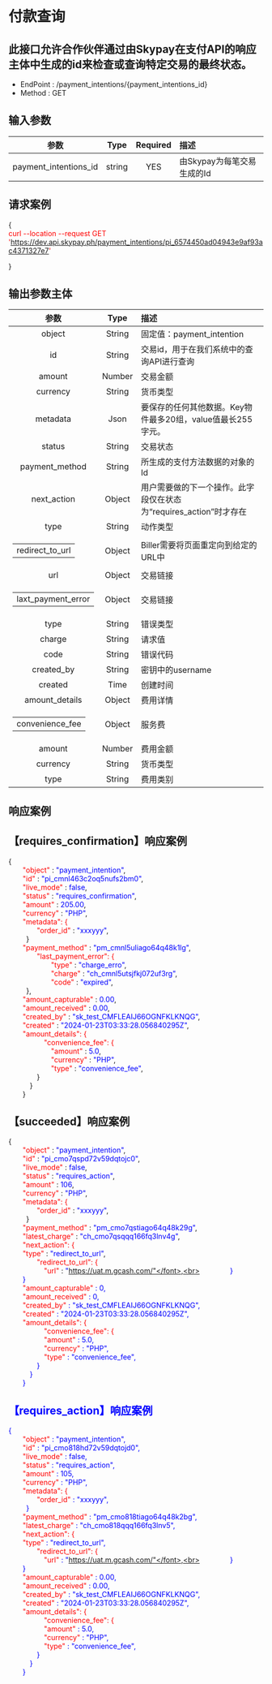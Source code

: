 # 付款查询
## 此接口允许合作伙伴通过由Skypay在支付API的响应主体中生成的id来检查或查询特定交易的最终状态。

 - EndPoint	: /payment_intentions/{payment_intentions_id}
 - Method	: GET

## 输入参数
|       参数                | Type         |   Required       |  描述|
|:-------------------------:|:-----------:|     :------:     |   :-----       | 
|payment_intentions_id |string|YES|由Skypay为每笔交易生成的Id|

## 请求案例

{<br>
    <font color  = red >curl --location --request GET 'https://dev.api.skypay.ph/payment_intentions/pi_6574450ad04943e9af93ac4371327e7' </font><br>

}

## 输出参数主体
|       参数                | Type         |   描述|
|:-------------------------:|:-----------:|     :------     |
|object     |   String  |固定值：payment_intention|
|id     |   String  |交易id，用于在我们系统中的查询API进行查询|
|amount     |   Number  |交易金额|
|currency   |   String  |货币类型|
|metadata   |   Json    |要保存的任何其他数据。Key物件最多20组，value值最长255字元。|
|status     |   String  |交易状态|
|payment_method     |   String  |所生成的支付方法数据的对象的Id|
|next_action     |   Object   |用户需要做的下一个操作。此字段仅在状态为“requires_action”时才存在|
|type     |   String  |动作类型|
|<table><tr><td>redirect_to_url </td></tr></table>     |   Object  |Biller需要将页面重定向到给定的URL中|
|url     |   Object  |交易链接|
| <table><tr><td>laxt_payment_error</td></tr></table>     |   Object  |交易链接|
|type    |   String  |错误类型|
|charge     |   String  |请求值|
|code     |   String  |错误代码|
|created_by     |   String  |密钥中的username|
|created     |   Time  |创建时间|
|amount_details     |   Object  |费用详情|
|<table><tr><td>convenience_fee</td></tr></table>      |   Object  |服务费|
|amount     |   Number  |费用金额|
|currency     |   String  |货币类型|
|type     |   String  |费用类别|


## 响应案例

## 【requires_confirmation】响应案例 ##
{<br>
    <font color=red>&ensp;&ensp;&ensp;&ensp;"object"</font> : <font color=blue>"payment_intention"</font>,<br>
    <font color=red>&ensp;&ensp;&ensp;&ensp;"id"</font> : <font color=blue>"pi_cmnl463c2oq5nufs2bm0"</font>,<br>
    <font color=red>&ensp;&ensp;&ensp;&ensp;"live_mode"</font> : <font color=blue>false</font>,<br>
    <font color=red>&ensp;&ensp;&ensp;&ensp;"status"</font> : <font color=blue>"requires_confirmation"</font>,<br>
    <font color=red>&ensp;&ensp;&ensp;&ensp;"amount"</font> : <font color=blue>205.00</font>,<br>
    <font color=red>&ensp;&ensp;&ensp;&ensp;"currency"</font> : <font color=blue>"PHP"</font>,<br>
    <font color=red>&ensp;&ensp;&ensp;&ensp;"metadata": {</font><br>
    <font color=red>&ensp;&ensp;&ensp;&ensp;&ensp;&ensp;&ensp;&ensp;"order_id"</font> : <font color=blue>"xxxyyy"</font>,<br>
    &ensp;&ensp;&ensp;&ensp;&ensp;}<br>
    <font color=red>&ensp;&ensp;&ensp;&ensp;"payment_method"</font> : <font color=blue>"pm_cmnl5uliago64q48k1lg"</font>,<br>
    <font color=red>&ensp;&ensp;&ensp;&ensp;&ensp;&ensp;&ensp;&ensp;"last_payment_error": {</font><br>
    <font color=red>&ensp;&ensp;&ensp;&ensp;&ensp;&ensp;&ensp;&ensp;&ensp;&ensp;&ensp;&ensp;"type"</font> : <font color=blue>"charge_erro"</font>,<br>
    <font color=red>&ensp;&ensp;&ensp;&ensp;&ensp;&ensp;&ensp;&ensp;&ensp;&ensp;&ensp;&ensp;"charge"</font> : <font color=blue>"ch_cmnl5utsjfkj072uf3rg"</font>,<br>
    <font color=red>&ensp;&ensp;&ensp;&ensp;&ensp;&ensp;&ensp;&ensp;&ensp;&ensp;&ensp;&ensp;"code"</font> : <font color=blue>"expired"</font>,<br>
    &ensp;&ensp;&ensp;&ensp;&ensp;},<br>
    <font color=red>&ensp;&ensp;&ensp;&ensp;"amount_capturable"</font> : <font color=blue>0.00</font>,<br>
    <font color=red>&ensp;&ensp;&ensp;&ensp;"amount_received"</font> : <font color=blue>0.00</font>,<br>
    <font color=red>&ensp;&ensp;&ensp;&ensp;"created_by"</font> : <font color=blue>"sk_test_CMFLEAIJ66OGNFKLKNQG"</font>,<br>
    <font color=red>&ensp;&ensp;&ensp;&ensp;"created"</font> : <font color=blue>"2024-01-23T03:33:28.056840295Z"</font>,<br>
    <font color=red>&ensp;&ensp;&ensp;&ensp;"amount_details": {</font><br>
    <font color=red>&ensp;&ensp;&ensp;&ensp;&ensp;&ensp;&ensp;&ensp;&ensp;&ensp;"convenience_fee": {</font><br>
    <font color=red>&ensp;&ensp;&ensp;&ensp;&ensp;&ensp;&ensp;&ensp;&ensp;&ensp;&ensp;&ensp;"amount"</font> : <font color=blue> 5.0</font>,<br>
    <font color=red>&ensp;&ensp;&ensp;&ensp;&ensp;&ensp;&ensp;&ensp;&ensp;&ensp;&ensp;&ensp;"currency"</font> : <font color=blue>"PHP"</font>,<br>
    <font color=red>&ensp;&ensp;&ensp;&ensp;&ensp;&ensp;&ensp;&ensp;&ensp;&ensp;&ensp;&ensp;"type"</font> : <font color=blue>"convenience_fee"</font>,<br>
    &ensp;&ensp;&ensp;&ensp;&ensp;&ensp;&ensp;&ensp;}<br>
    &ensp;&ensp;&ensp;&ensp;&ensp;&ensp;}<br>
    &ensp;&ensp;&ensp;&ensp;}<br>

## 【succeeded】响应案例
{<br>
    <font color=red>&ensp;&ensp;&ensp;&ensp;"object"</font> : <font color=blue>"payment_intention"</font>,<br>
    <font color=red>&ensp;&ensp;&ensp;&ensp;"id"</font> : <font color=blue>"pi_cmo7qspd72v59dqtojc0"</font>,<br>
    <font color=red>&ensp;&ensp;&ensp;&ensp;"live_mode"</font> : <font color=blue>false</font>,<br>
    <font color=red>&ensp;&ensp;&ensp;&ensp;"status"</font> : <font color=blue>"requires_action"</font>,<br>
    <font color=red>&ensp;&ensp;&ensp;&ensp;"amount"</font> : <font color=blue>106</font>,<br>
    <font color=red>&ensp;&ensp;&ensp;&ensp;"currency"</font> : <font color=blue>"PHP"</font>,<br>
    <font color=red>&ensp;&ensp;&ensp;&ensp;"metadata": {</font><br>
    <font color=red>&ensp;&ensp;&ensp;&ensp;&ensp;&ensp;&ensp;&ensp;"order_id"</font> : <font color=blue>"xxxyyy"</font>,<br>
    &ensp;&ensp;&ensp;&ensp;&ensp;}<br>
    <font color=red>&ensp;&ensp;&ensp;&ensp;"payment_method"</font> : <font color=blue>"pm_cmo7qstiago64q48k29g"</font>,<br>
    <font color=red>&ensp;&ensp;&ensp;&ensp;"latest_charge"</font> : <font color=blue>"ch_cmo7qsqqq166fq3lnv4g"</font>,<br>
    <font color=red>&ensp;&ensp;&ensp;&ensp;"next_action": {</font><br>
    <font color=red>&ensp;&ensp;&ensp;&ensp;"type"</font> : <font color=blue>"redirect_to_url"</font>,<br>
    <font color=red>&ensp;&ensp;&ensp;&ensp;&ensp;&ensp;&ensp;&ensp;"redirect_to_url": {</font><br>
    <font color=red>&ensp;&ensp;&ensp;&ensp;&ensp;&ensp;&ensp;&ensp;&ensp;&ensp;"url"</font> : <font color=blue>"https://uat.m.gcash.com/"</font>,<br>
    &ensp;&ensp;&ensp;&ensp;&ensp;&ensp;&ensp;&ensp;}<br>
    &ensp;&ensp;&ensp;&ensp;}<br>
    <font color=red>&ensp;&ensp;&ensp;&ensp;"amount_capturable"</font> : <font color=blue>0</font>,<br>
    <font color=red>&ensp;&ensp;&ensp;&ensp;"amount_received"</font> : <font color=blue>0</font>,<br>
    <font color=red>&ensp;&ensp;&ensp;&ensp;"created_by"</font> : <font color=blue>"sk_test_CMFLEAIJ66OGNFKLKNQG"</font>,<br>
    <font color=red>&ensp;&ensp;&ensp;&ensp;"created"</font> : <font color=blue>"2024-01-23T03:33:28.056840295Z"</font>,<br>
    <font color=red>&ensp;&ensp;&ensp;&ensp;"amount_details": {</font><br>
    <font color=red>&ensp;&ensp;&ensp;&ensp;&ensp;&ensp;&ensp;&ensp;&ensp;&ensp;"convenience_fee": {</font><br>
    <font color=red>&ensp;&ensp;&ensp;&ensp;&ensp;&ensp;&ensp;&ensp;&ensp;&ensp;"amount"</font> : <font color=blue> 5.0</font>,<br>
    <font color=red>&ensp;&ensp;&ensp;&ensp;&ensp;&ensp;&ensp;&ensp;&ensp;&ensp;"currency"</font> : <font color=blue>"PHP"</font>,<br>
    <font color=red>&ensp;&ensp;&ensp;&ensp;&ensp;&ensp;&ensp;&ensp;&ensp;&ensp;"type"</font> : <font color=blue>"convenience_fee"</font>,<br>
    &ensp;&ensp;&ensp;&ensp;&ensp;&ensp;&ensp;&ensp;}<br>
    &ensp;&ensp;&ensp;&ensp;&ensp;&ensp;}<br>
    &ensp;&ensp;&ensp;&ensp;}<br>




## 【requires_action】响应案例
{<br>
    <font color=red>&ensp;&ensp;&ensp;&ensp;"object"</font> : <font color=blue>"payment_intention"</font>,<br>
    <font color=red>&ensp;&ensp;&ensp;&ensp;"id"</font> : <font color=blue>"pi_cmo818hd72v59dqtojd0"</font>,<br>
    <font color=red>&ensp;&ensp;&ensp;&ensp;"live_mode"</font> : <font color=blue>false</font>,<br>
    <font color=red>&ensp;&ensp;&ensp;&ensp;"status"</font> : <font color=blue>"requires_action"</font>,<br>
    <font color=red>&ensp;&ensp;&ensp;&ensp;"amount"</font> : <font color=blue>105</font>,<br>
    <font color=red>&ensp;&ensp;&ensp;&ensp;"currency"</font> : <font color=blue>"PHP"</font>,<br>
    <font color=red>&ensp;&ensp;&ensp;&ensp;"metadata": {</font><br>
    <font color=red>&ensp;&ensp;&ensp;&ensp;&ensp;&ensp;&ensp;&ensp;"order_id"</font> : <font color=blue>"xxxyyy"</font>,<br>
    &ensp;&ensp;&ensp;&ensp;&ensp;}<br>
    <font color=red>&ensp;&ensp;&ensp;&ensp;"payment_method"</font> : <font color=blue>"pm_cmo818tiago64q48k2bg"</font>,<br>
    <font color=red>&ensp;&ensp;&ensp;&ensp;"latest_charge"</font> : <font color=blue>"ch_cmo818qqq166fq3lnv5"</font>,<br>
    <font color=red>&ensp;&ensp;&ensp;&ensp;"next_action": {</font><br>
    <font color=red>&ensp;&ensp;&ensp;&ensp;"type"</font> : <font color=blue>"redirect_to_url"</font>,<br>
    <font color=red>&ensp;&ensp;&ensp;&ensp;&ensp;&ensp;&ensp;&ensp;"redirect_to_url": {</font><br>
    <font color=red>&ensp;&ensp;&ensp;&ensp;&ensp;&ensp;&ensp;&ensp;&ensp;&ensp;"url"</font> : <font color=blue>"https://uat.m.gcash.com/"</font>,<br>
    &ensp;&ensp;&ensp;&ensp;&ensp;&ensp;&ensp;&ensp;}<br>
    &ensp;&ensp;&ensp;&ensp;}<br>
    <font color=red>&ensp;&ensp;&ensp;&ensp;"amount_capturable"</font> : <font color=blue>0.00</font>,<br>
    <font color=red>&ensp;&ensp;&ensp;&ensp;"amount_received"</font> : <font color=blue>0.00</font>,<br>
    <font color=red>&ensp;&ensp;&ensp;&ensp;"created_by"</font> : <font color=blue>"sk_test_CMFLEAIJ66OGNFKLKNQG"</font>,<br>
    <font color=red>&ensp;&ensp;&ensp;&ensp;"created"</font> : <font color=blue>"2024-01-23T03:33:28.056840295Z"</font>,<br>
    <font color=red>&ensp;&ensp;&ensp;&ensp;"amount_details": {</font><br>
    <font color=red>&ensp;&ensp;&ensp;&ensp;&ensp;&ensp;&ensp;&ensp;&ensp;&ensp;"convenience_fee": {</font><br>
    <font color=red>&ensp;&ensp;&ensp;&ensp;&ensp;&ensp;&ensp;&ensp;&ensp;&ensp;"amount"</font> : <font color=blue> 5.0</font>,<br>
    <font color=red>&ensp;&ensp;&ensp;&ensp;&ensp;&ensp;&ensp;&ensp;&ensp;&ensp;"currency"</font> : <font color=blue>"PHP"</font>,<br>
    <font color=red>&ensp;&ensp;&ensp;&ensp;&ensp;&ensp;&ensp;&ensp;&ensp;&ensp;"type"</font> : <font color=blue>"convenience_fee"</font>,<br>
    &ensp;&ensp;&ensp;&ensp;&ensp;&ensp;&ensp;&ensp;}<br>
    &ensp;&ensp;&ensp;&ensp;&ensp;&ensp;}<br>
    &ensp;&ensp;&ensp;&ensp;}<br>